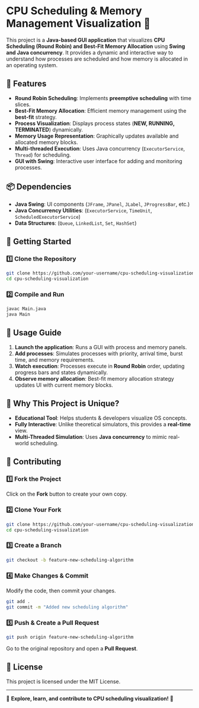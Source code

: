 # CPU Scheduling & Memory Management Visualization 🚀

This project is a **Java-based GUI application** that visualizes **CPU Scheduling (Round Robin) and Best-Fit Memory Allocation** using **Swing and Java concurrency**. It provides a dynamic and interactive way to understand how processes are scheduled and how memory is allocated in an operating system.

## 🌟 Features
- **Round Robin Scheduling**: Implements **preemptive scheduling** with time slices.
- **Best-Fit Memory Allocation**: Efficient memory management using the **best-fit** strategy.
- **Process Visualization**: Displays process states (**NEW, RUNNING, TERMINATED**) dynamically.
- **Memory Usage Representation**: Graphically updates available and allocated memory blocks.
- **Multi-threaded Execution**: Uses Java concurrency (`ExecutorService`, `Thread`) for scheduling.
- **GUI with Swing**: Interactive user interface for adding and monitoring processes.

## 📦 Dependencies
- **Java Swing**: UI components (`JFrame`, `JPanel`, `JLabel`, `JProgressBar`, etc.)
- **Java Concurrency Utilities**: (`ExecutorService`, `TimeUnit`, `ScheduledExecutorService`)
- **Data Structures**: (`Queue`, `LinkedList`, `Set`, `HashSet`)

## 🚀 Getting Started

### 1️⃣ Clone the Repository
```bash
git clone https://github.com/your-username/cpu-scheduling-visualization.git
cd cpu-scheduling-visualization
```

### 2️⃣ Compile and Run
```bash
javac Main.java
java Main
```

## 🔄 Usage Guide
1. **Launch the application**: Runs a GUI with process and memory panels.
2. **Add processes**: Simulates processes with priority, arrival time, burst time, and memory requirements.
3. **Watch execution**: Processes execute in **Round Robin** order, updating progress bars and states dynamically.
4. **Observe memory allocation**: Best-fit memory allocation strategy updates UI with current memory blocks.

## 🎯 Why This Project is Unique?
- **Educational Tool**: Helps students & developers visualize OS concepts.
- **Fully Interactive**: Unlike theoretical simulators, this provides a **real-time** view.
- **Multi-Threaded Simulation**: Uses **Java concurrency** to mimic real-world scheduling.

## 🔄 Contributing
### 1️⃣ Fork the Project
Click on the **Fork** button to create your own copy.

### 2️⃣ Clone Your Fork
```bash
git clone https://github.com/your-username/cpu-scheduling-visualization.git
cd cpu-scheduling-visualization
```

### 3️⃣ Create a Branch
```bash
git checkout -b feature-new-scheduling-algorithm
```

### 4️⃣ Make Changes & Commit
Modify the code, then commit your changes.
```bash
git add .
git commit -m "Added new scheduling algorithm"
```

### 5️⃣ Push & Create a Pull Request
```bash
git push origin feature-new-scheduling-algorithm
```
Go to the original repository and open a **Pull Request**.

## 📜 License
This project is licensed under the MIT License.

---
🚀 **Explore, learn, and contribute to CPU scheduling visualization!** 🚀